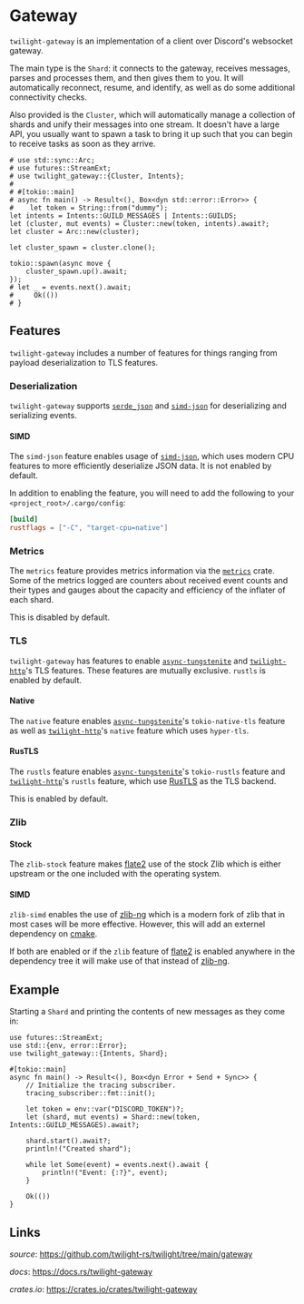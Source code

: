 # Gateway

`twilight-gateway` is an implementation of a client over Discord's websocket
gateway.

The main type is the `Shard`: it connects to the gateway, receives messages,
parses and processes them, and then gives them to you. It will automatically
reconnect, resume, and identify, as well as do some additional connectivity
checks.

Also provided is the `Cluster`, which will automatically manage a collection of
shards and unify their messages into one stream. It doesn't have a large API, you
usually want to spawn a task to bring it up such that you can begin to receive
tasks as soon as they arrive.

```rust,no_run
# use std::sync::Arc;
# use futures::StreamExt;
# use twilight_gateway::{Cluster, Intents};
#
# #[tokio::main]
# async fn main() -> Result<(), Box<dyn std::error::Error>> {
#    let token = String::from("dummy");
let intents = Intents::GUILD_MESSAGES | Intents::GUILDS;
let (cluster, mut events) = Cluster::new(token, intents).await?;
let cluster = Arc::new(cluster);     

let cluster_spawn = cluster.clone();

tokio::spawn(async move {
    cluster_spawn.up().await;
});
# let _ = events.next().await;
#     Ok(())
# }
```

## Features


`twilight-gateway` includes a number of features for things ranging from
payload deserialization to TLS features.

### Deserialization

`twilight-gateway` supports [`serde_json`] and [`simd-json`] for deserializing
and serializing events.

#### SIMD

The `simd-json` feature enables usage of [`simd-json`], which uses modern CPU
features to more efficiently deserialize JSON data. It is not enabled by
default.

In addition to enabling the feature, you will need to add the following to your
`<project_root>/.cargo/config`:

```toml
[build]
rustflags = ["-C", "target-cpu=native"]
```

### Metrics

The `metrics` feature provides metrics information via the [`metrics`] crate.
Some of the metrics logged are counters about received event counts and their
types and gauges about the capacity and efficiency of the inflater of each
shard.

This is disabled by default.

### TLS

`twilight-gateway` has features to enable [`async-tungstenite`] and
[`twilight-http`]'s TLS features. These features are mutually exclusive. `rustls`
is enabled by default.

#### Native

The `native` feature enables [`async-tungstenite`]'s `tokio-native-tls` feature
as well as [`twilight-http`]'s `native` feature which uses `hyper-tls`.

#### RusTLS

The `rustls` feature enables [`async-tungstenite`]'s `tokio-rustls` feature and
[`twilight-http`]'s `rustls` feature, which use [RusTLS] as the TLS backend.

This is enabled by default.

### Zlib

#### Stock

The `zlib-stock` feature makes [flate2] use of the stock Zlib which is either
upstream or the one included with the operating system.

#### SIMD

`zlib-simd` enables the use of [zlib-ng] which is a modern fork of zlib that in
most cases will be more effective. However, this will add an externel dependency
on [cmake].

If both are enabled or if the `zlib` feature of [flate2] is enabled anywhere in
the dependency tree it will make use of that instead of [zlib-ng].

## Example

Starting a `Shard` and printing the contents of new messages as they come in:

```rust,no_run
use futures::StreamExt;
use std::{env, error::Error};
use twilight_gateway::{Intents, Shard};

#[tokio::main]
async fn main() -> Result<(), Box<dyn Error + Send + Sync>> {
    // Initialize the tracing subscriber.
    tracing_subscriber::fmt::init();

    let token = env::var("DISCORD_TOKEN")?;
    let (shard, mut events) = Shard::new(token, Intents::GUILD_MESSAGES).await?;

    shard.start().await?;
    println!("Created shard");

    while let Some(event) = events.next().await {
        println!("Event: {:?}", event);
    }

    Ok(())
}
```

## Links

*source*: <https://github.com/twilight-rs/twilight/tree/main/gateway>

*docs*: <https://docs.rs/twilight-gateway>

*crates.io*: <https://crates.io/crates/twilight-gateway>

[img:shard]: ./section_3_shard.png
[RusTLS]: https://crates.io/crates/rustls
[cmake]: https://cmake.org/
[flate2]: https://github.com/alexcrichton/flate2-rs
[zlib-ng]: https://github.com/zlib-ng/zlib-ng
[`async-tungstenite`]: https://crates.io/crates/async-tungstenite
[`hyper-rustls`]: https://crates.io/crates/hyper-rustls
[`hyper-tls`]: https://crates.io/crates/hyper-tls
[`metrics`]: https://crates.io/crates/metrics
[`serde_json`]: https://crates.io/crates/serde_json
[`simd-json`]: https://crates.io/crates/simd-json
[`twilight-http`]: ./section_2_http.md
